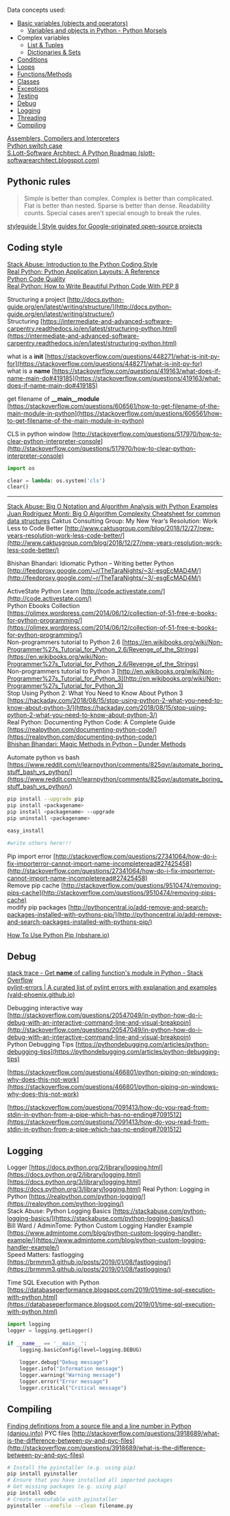 Data concepts used:  
  
- [Basic variables (objects and operators)](python_cpt-abc.md)
	- [Variables and objects in Python - Python Morsels](https://www.pythonmorsels.com/pointers/#assignments-point-variables-to-objects)
- Complex variables
	- [List & Tuples](python_cpt-abc_arr.md)
	- [Dictionaries & Sets](python_cpt-abc_dic.md)
- [Conditions](python_cpt-conds.md)
- [Loops](python_cpt-loops.md)
- [Functions/Methods](python_cpt-methods.md)
- [Classes](python_cpt-class.md)
- [Exceptions](python_cpt-except.md)
- [Testing](python_cpt-tests.md)
- [Debug](#debug)
- [Logging](#logging)
- [Threading](python_cpt-threads.md)
- [Compiling](#compiling)
  
[Assemblers, Compilers and Interpreters](https://pybit.es/python-interpreters.html)  
[Python switch case](https://bytebaker.com/2008/11/03/switch-case-statement-in-python/)  
[S.Lott-Software Architect: A Python Roadmap (slott-softwarearchitect.blogspot.com)](https://slott-softwarearchitect.blogspot.com/2021/07/a-python-roadmap.html)  
  

## Pythonic rules

  
> Simple is better than complex.
> Complex is better than complicated.
> Flat is better than nested.
> Sparse is better than dense.
> Readability counts.
> Special cases aren't special enough to break the rules.

[styleguide | Style guides for Google-originated open-source projects](https://google.github.io/styleguide/pyguide.html)


## Coding style

[Stack Abuse: Introduction to the Python Coding Style](http://stackabuse.com/introduction-to-the-python-coding-style/)  
[Real Python: Python Application Layouts: A Reference](https://realpython.com/python-application-layouts/)  
[Python Code Quality](https://realpython.com/python-code-quality/)  
[Real Python: How to Write Beautiful Python Code With PEP 8](https://realpython.com/python-pep8/)

Structuring a project [http://docs.python-guide.org/en/latest/writing/structure/](http://docs.python-guide.org/en/latest/writing/structure/)  
Structuring [https://intermediate-and-advanced-software-carpentry.readthedocs.io/en/latest/structuring-python.html](https://intermediate-and-advanced-software-carpentry.readthedocs.io/en/latest/structuring-python.html)  
  
what is a __init__ [https://stackoverflow.com/questions/448271/what-is-init-py-for](https://stackoverflow.com/questions/448271/what-is-init-py-for)  
what is a __name__ [https://stackoverflow.com/questions/419163/what-does-if-name-main-do#419185](https://stackoverflow.com/questions/419163/what-does-if-name-main-do#419185)  
  
get filename of **__main__module**
[https://stackoverflow.com/questions/606561/how-to-get-filename-of-the-main-module-in-python](https://stackoverflow.com/questions/606561/how-to-get-filename-of-the-main-module-in-python)



CLS in python window [http://stackoverflow.com/questions/517970/how-to-clear-python-interpreter-console](http://stackoverflow.com/questions/517970/how-to-clear-python-interpreter-console)

```python
import os   

clear = lambda: os.system('cls')   
clear()

```

---

[Stack Abuse: Big O Notation and Algorithm Analysis with Python Examples](https://stackabuse.com/big-o-notation-and-algorithm-analysis-with-python-examples/)  
[Juan Rodríguez Monti: Big O Algorithm Complexity Cheatsheet for common data structures](http://www.juanrodriguezmonti.com.ar/2018/07/17/bigocheatsheet/) 
Caktus Consulting Group: My New Year’s Resolution: Work Less to Code Better [http://www.caktusgroup.com/blog/2018/12/27/new-years-resolution-work-less-code-better/](http://www.caktusgroup.com/blog/2018/12/27/new-years-resolution-work-less-code-better/)  
  
Bhishan Bhandari: Idiomatic Python – Writing better Python [http://feedproxy.google.com/~r/TheTaraNights/~3/-esgEcMAD4M/](http://feedproxy.google.com/~r/TheTaraNights/~3/-esgEcMAD4M/)  
  
ActiveState Python Learn [http://code.activestate.com/](http://code.activestate.com/)  
Python Ebooks Collection [https://olimex.wordpress.com/2014/06/12/collection-of-51-free-e-books-for-python-programming/](https://olimex.wordpress.com/2014/06/12/collection-of-51-free-e-books-for-python-programming/)  
Non-programmers tutorial to Python 2.6 [https://en.wikibooks.org/wiki/Non-Programmer%27s_Tutorial_for_Python_2.6/Revenge_of_the_Strings](https://en.wikibooks.org/wiki/Non-Programmer%27s_Tutorial_for_Python_2.6/Revenge_of_the_Strings)  
Non-programmers tutorial to Python 3 [http://en.wikibooks.org/wiki/Non-Programmer%27s_Tutorial_for_Python_3](http://en.wikibooks.org/wiki/Non-Programmer%27s_Tutorial_for_Python_3)  
Stop Using Python 2: What You Need to Know About Python 3 [https://hackaday.com/2018/08/15/stop-using-python-2-what-you-need-to-know-about-python-3/](https://hackaday.com/2018/08/15/stop-using-python-2-what-you-need-to-know-about-python-3/)  
Real Python: Documenting Python Code: A Complete Guide [https://realpython.com/documenting-python-code/](https://realpython.com/documenting-python-code/)  
[Bhishan Bhandari: Magic Methods in Python – Dunder Methods](http://feedproxy.google.com/~r/TheTaraNights/~3/7bEQNOpwyRw/)  
  
Automate python vs bash [https://www.reddit.com/r/learnpython/comments/825qyr/automate_boring_stuff_bash_vs_python/](https://www.reddit.com/r/learnpython/comments/825qyr/automate_boring_stuff_bash_vs_python/)  

  


```bash
pip install --upgrade pip  
pip install <packagename>
pip install <packagename> --upgrade
pip uninstall <packagename>  

easy_install 

#write others here!!!
```


  
Pip import error [http://stackoverflow.com/questions/27341064/how-do-i-fix-importerror-cannot-import-name-incompleteread#27425458](http://stackoverflow.com/questions/27341064/how-do-i-fix-importerror-cannot-import-name-incompleteread#27425458)  
Remove pip cache [http://stackoverflow.com/questions/9510474/removing-pips-cache](http://stackoverflow.com/questions/9510474/removing-pips-cache)  
modify pip packages [http://pythoncentral.io/add-remove-and-search-packages-installed-with-pythons-pip/](http://pythoncentral.io/add-remove-and-search-packages-installed-with-pythons-pip/)  

[How To Use Python Pip (nbshare.io)](https://www.nbshare.io/notebook/122327599/How-To-Use-Python-Pip/)

## Debug

[stack trace - Get __name__ of calling function's module in Python - Stack Overflow](https://stackoverflow.com/questions/1095543/get-name-of-calling-functions-module-in-python)  
[pylint-errors | A curated list of pylint errors with explanation and examples (vald-phoenix.github.io)](https://vald-phoenix.github.io/pylint-errors/)  
  
Debugging interactive way [http://stackoverflow.com/questions/20547049/in-python-how-do-i-debug-with-an-interactive-command-line-and-visual-breakpoin](http://stackoverflow.com/questions/20547049/in-python-how-do-i-debug-with-an-interactive-command-line-and-visual-breakpoin)  
Python Debugging Tips [https://pythondebugging.com/articles/python-debugging-tips](https://pythondebugging.com/articles/python-debugging-tips)  
  
[https://stackoverflow.com/questions/466801/python-piping-on-windows-why-does-this-not-work](https://stackoverflow.com/questions/466801/python-piping-on-windows-why-does-this-not-work)  
  
[https://stackoverflow.com/questions/7091413/how-do-you-read-from-stdin-in-python-from-a-pipe-which-has-no-ending#7091512](https://stackoverflow.com/questions/7091413/how-do-you-read-from-stdin-in-python-from-a-pipe-which-has-no-ending#7091512)

## Logging

Logger [https://docs.python.org/2/library/logging.html](https://docs.python.org/2/library/logging.html)  
[https://docs.python.org/3/library/logging.html](https://docs.python.org/3/library/logging.html)
Real Python: Logging in Python [https://realpython.com/python-logging/](https://realpython.com/python-logging/)  
Stack Abuse: Python Logging Basics [https://stackabuse.com/python-logging-basics/](https://stackabuse.com/python-logging-basics/)  
Bill Ward / AdminTome: Python Custom Logging Handler Example [https://www.admintome.com/blog/python-custom-logging-handler-example/](https://www.admintome.com/blog/python-custom-logging-handler-example/)  
Speed Matters: fastlogging [https://brmmm3.github.io/posts/2019/01/08/fastlogging/](https://brmmm3.github.io/posts/2019/01/08/fastlogging/)  
  
Time SQL Execution with Python [https://databaseperformance.blogspot.com/2019/01/time-sql-execution-with-python.html](https://databaseperformance.blogspot.com/2019/01/time-sql-execution-with-python.html)


```python
import logging  
logger = logging.getLogger()  
  
if __name__ == '__main__':  
    logging.basicConfig(level=logging.DEBUG)  
      
    logger.debug("Debug message")  
    logger.info("Information message")  
    logger.warning("Warning message")  
    logger.error("Error message")  
    logger.critical("Critical message")
```


## Compiling

[Finding definitions from a source file and a line number in Python (danjou.info)](https://julien.danjou.info/finding-definitions-from-a-source-file-and-a-line-number-in-python/)
PYC files [http://stackoverflow.com/questions/3918689/what-is-the-difference-between-py-and-pyc-files](http://stackoverflow.com/questions/3918689/what-is-the-difference-between-py-and-pyc-files)

```bash
# Install the pyinstaller (e.g. using pip)  
pip install pyinstaller  
# Ensure that you have installed all imported packages  
# Get missing packages (e.g. using pip)  
pip install odbc  
# Create executable with pyinstaller  
pyinstaller --onefile --clean filename.py
```
